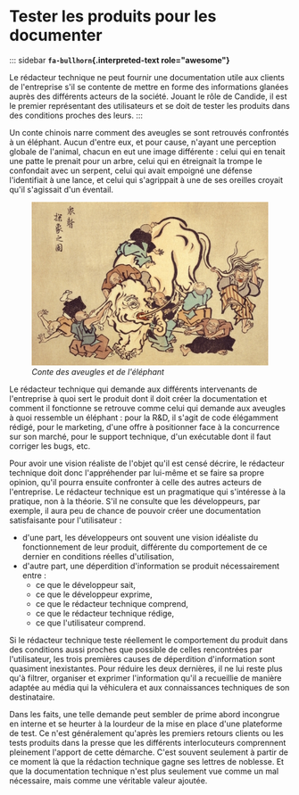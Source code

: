 # Tester les produits pour les documenter

::: sidebar
**`fa-bullhorn`{.interpreted-text role="awesome"}**

Le rédacteur technique ne peut fournir une documentation utile aux
clients de l\'entreprise s\'il se contente de mettre en forme des
informations glanées auprès des différents acteurs de la société. Jouant
le rôle de Candide, il est le premier représentant des utilisateurs et
se doit de tester les produits dans des conditions proches des leurs.
:::

Un conte chinois narre comment des aveugles se sont retrouvés confrontés
à un éléphant. Aucun d\'entre eux, et pour cause, n\'ayant une
perception globale de l\'animal, chacun en eut une image différente :
celui qui en tenait une patte le prenait pour un arbre, celui qui en
étreignait la trompe le confondait avec un serpent, celui qui avait
empoigné une défense l\'identifiait à une lance, et celui qui
s\'agrippait à une de ses oreilles croyait qu\'il s\'agissait d\'un
éventail.

<figure>
<img src="graphics/hanabusa-itcho.jpg"
alt="graphics/hanabusa-itcho.jpg" />
<figcaption><em>Conte des aveugles et de l'éléphant</em></figcaption>
</figure>

Le rédacteur technique qui demande aux différents intervenants de
l\'entreprise à quoi sert le produit dont il doit créer la documentation
et comment il fonctionne se retrouve comme celui qui demande aux
aveugles à quoi ressemble un éléphant : pour la R&D, il s\'agit de code
élégamment rédigé, pour le marketing, d\'une offre à positionner face à
la concurrence sur son marché, pour le support technique, d\'un
exécutable dont il faut corriger les bugs, etc.

Pour avoir une vision réaliste de l\'objet qu\'il est censé décrire, le
rédacteur technique doit donc l\'appréhender par lui-même et se faire sa
propre opinion, qu\'il pourra ensuite confronter à celle des autres
acteurs de l\'entreprise. Le rédacteur technique est un pragmatique qui
s\'intéresse à la pratique, non à la théorie. S\'il ne consulte que les
développeurs, par exemple, il aura peu de chance de pouvoir créer une
documentation satisfaisante pour l\'utilisateur :

-   d\'une part, les développeurs ont souvent une vision idéaliste du
    fonctionnement de leur produit, différente du comportement de ce
    dernier en conditions réelles d\'utilisation,
-   d\'autre part, une déperdition d\'information se produit
    nécessairement entre :
    -   ce que le développeur sait,
    -   ce que le développeur exprime,
    -   ce que le rédacteur technique comprend,
    -   ce que le rédacteur technique rédige,
    -   ce que l\'utilisateur comprend.

Si le rédacteur technique teste réellement le comportement du produit
dans des conditions aussi proches que possible de celles rencontrées par
l\'utilisateur, les trois premières causes de déperdition d\'information
sont quasiment inexistantes. Pour réduire les deux dernières, il ne lui
reste plus qu\'à filtrer, organiser et exprimer l\'information qu\'il a
recueillie de manière adaptée au média qui la véhiculera et aux
connaissances techniques de son destinataire.

Dans les faits, une telle demande peut sembler de prime abord incongrue
en interne et se heurter à la lourdeur de la mise en place d\'une
plateforme de test. Ce n\'est généralement qu\'après les premiers
retours clients ou les tests produits dans la presse que les différents
interlocuteurs comprennent pleinement l\'apport de cette démarche.
C\'est souvent seulement à partir de ce moment là que la rédaction
technique gagne ses lettres de noblesse. Et que la documentation
technique n\'est plus seulement vue comme un mal nécessaire, mais comme
une véritable valeur ajoutée.
